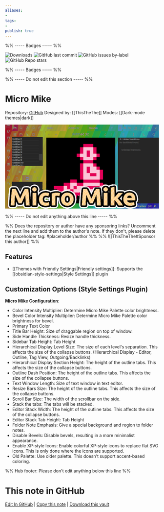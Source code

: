 ```yaml
---
aliases:
- 
tags: 
- 
publish: true
---
```


%% ----- Badges ----- %%

![Downloads](https://img.shields.io/badge/downloads-7550-573E7A?style=for-the-badge&logo=)
![GitHub last commit](https://img.shields.io/github/last-commit/ThisTheThe/MicroMike?color=573E7A&label=last%20update&logo=github&style=for-the-badge)
![GitHub issues by-label](https://img.shields.io/github/issues/ThisTheThe/MicroMike/help%20wanted?color=573E7A&logo=github&style=for-the-badge) 
![GitHub Repo stars](https://img.shields.io/github/stars/ThisTheThe/MicroMike?color=573E7A&logo=github&style=for-the-badge)

%% ----- Badges ----- %%

%% ----- Do not edit this section ----- %%

# Micro Mike

Repository: [GitHub](https://github.com/ThisTheThe/MicroMike)
Designed by: [[ThisTheThe]]
Modes: [[Dark-mode themes|dark]]



![screenshot](https://github.com/ThisTheThe/MicroMike/raw/HEAD/screenshotThumb.png)

%% ----- Do not edit anything above this line ----- %% 

%% Does the repository or author have any sponsoring links? Uncomment the next line and add them to the author's note. If they don't, please delete the placeholder tag: #placeholder/author %%
%% ![[ThisTheThe#Sponsor this author]] %%


## Features

- [[Themes with Friendly Settings|Friendly settings]]: Supports the [[obsidian-style-settings|Style Settings]] plugin

## Customization Options (Style Settings Plugin) 

**Micro Mike Configuration**: 
- Color Intensity Multiplier: Determine Micro Mike Palette color brightness.
- Bevel Color Intensity Multiplier: Determine Micro Mike Palette color brightness for bevel.
- Primary Text Color
- Title Bar Height: Size of draggable region on top of window.
- Side Handle Thickness: Resize handle thickness.
- Sidebar Tab Height: Tab Height
- Hierarchical Display Level Size: The size of each level's separation. This affects the size of the collapse buttons. (Hierarchical Display - Editor, Outline, Tag View, Outgoing/Backlinks)
- Hierarchical Display Section Height: The height of the outline tabs. This affects the size of the collapse buttons.
- Outline Dash Position: The height of the outline tabs. This affects the size of the collapse buttons.
- Text Window Length: Size of text window in text editor.
- Resize Bars Size: The height of the outline tabs. This affects the size of the collapse buttons.
- Scroll Bar Size: The width of the scrollbar on the side.
- Stack the tabs: The tabs will be stacked.
- Editor Stack Width: The height of the outline tabs. This affects the size of the collapse buttons.
- Editor Stack Tab Height: Tab Height
- Folder Note Emphasis: Give a special background and region to folder notes.
- Disable Bevels: Disable bevels, resulting in a more minimalist appearance.
- Enable XP-style Icons: Enable colorful XP-style icons to replace flat SVG icons. This is only done where the icons are supported.
- Old Palette: Use older palette. This doesn't support accent-based coloring.


%% Hub footer: Please don't edit anything below this line %%

# This note in GitHub

<span class="git-footer">[Edit In GitHub](https://github.dev/obsidian-community/obsidian-hub/blob/main/02%20-%20Community%20Expansions/02.05%20All%20Community%20Expansions/Themes/Micro%20Mike.md "git-hub-edit-note") | [Copy this note](https://raw.githubusercontent.com/obsidian-community/obsidian-hub/main/02%20-%20Community%20Expansions/02.05%20All%20Community%20Expansions/Themes/Micro%20Mike.md "git-hub-copy-note") | [Download this vault](https://github.com/obsidian-community/obsidian-hub/archive/refs/heads/main.zip "git-hub-download-vault") </span>

